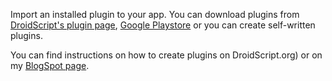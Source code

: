 Import an installed plugin to your app. You can download plugins from [DroidScript's plugin page](http://droidscript.org/plugins/), [Google Playstore](https://play.google.com/store/search?q=DroidScript+Plugin) or you can create self-written plugins.

You can find instructions on how to create plugins on DroidScript.org) or on my [BlogSpot page](https://symbroson.blogspot.com/search/label/Plugins).
